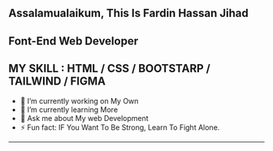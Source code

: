  Assalamualaikum, This Is Fardin Hassan Jihad
 -------------------------------------------------------------
 Font-End Web Developer
 -------------------------------------------------------------
 MY SKILL : HTML / CSS / BOOTSTARP / TAILWIND / FIGMA
 -------------------------------------------------------------
 - 🔭 I’m currently working on My Own  
- 🌱 I’m currently learning More  
- 💬 Ask me about My web Development 
- ⚡ Fun fact: IF You Want To Be Strong, Learn To Fight Alone. 
 --------------------------------------------------------------
 

